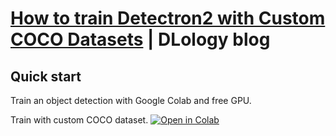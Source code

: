 # [How to train Detectron2 with Custom COCO Datasets](https://www.dlology.com/blog/how-to-train-detectron2-with-custom-coco-datasets/) | DLology blog

## Quick start
Train an object detection with Google Colab and free GPU.


Train with custom COCO dataset.
[![Open in Colab](https://colab.research.google.com/assets/colab-badge.svg)](https://colab.research.google.com/github/Tony607/detectron2_instance_segmentation_demo/blob/master/Detectron2_custom_coco_data_segmentation.ipynb)